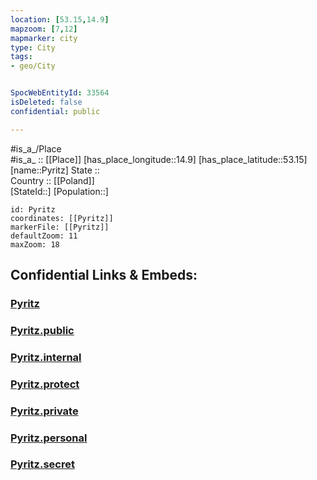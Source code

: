 ```yaml
---
location: [53.15,14.9] 
mapzoom: [7,12] 
mapmarker: city 
type: City
tags:
- geo/City


SpocWebEntityId: 33564
isDeleted: false
confidential: public

---
```

#is_a_/Place  
#is_a_ :: [[Place]] 
[has_place_longitude::14.9] 
[has_place_latitude::53.15] 
[name::Pyritz] 
State ::  
Country :: [[Poland]]  
[StateId::] 
[Population::] 



```leaflet
id: Pyritz
coordinates: [[Pyritz]] 
markerFile: [[Pyritz]] 
defaultZoom: 11 
maxZoom: 18
```


## Confidential Links & Embeds: 

### [Pyritz](/_Standards/Earth/Continent/Europe/Europe~East/Poland/Provinces~Poland/West_Pomeranian/City/Pyritz.md) 

### [Pyritz.public](/_public/Earth/Continent/Europe/Europe~East/Poland/Provinces~Poland/West_Pomeranian/City/Pyritz.public.md) 

### [Pyritz.internal](/_internal/Earth/Continent/Europe/Europe~East/Poland/Provinces~Poland/West_Pomeranian/City/Pyritz.internal.md) 

### [Pyritz.protect](/_protect/Earth/Continent/Europe/Europe~East/Poland/Provinces~Poland/West_Pomeranian/City/Pyritz.protect.md) 

### [Pyritz.private](/_private/Earth/Continent/Europe/Europe~East/Poland/Provinces~Poland/West_Pomeranian/City/Pyritz.private.md) 

### [Pyritz.personal](/_personal/Earth/Continent/Europe/Europe~East/Poland/Provinces~Poland/West_Pomeranian/City/Pyritz.personal.md) 

### [Pyritz.secret](/_secret/Earth/Continent/Europe/Europe~East/Poland/Provinces~Poland/West_Pomeranian/City/Pyritz.secret.md)

